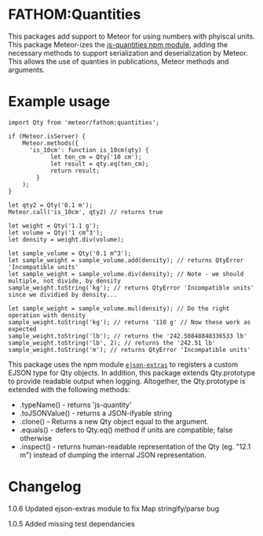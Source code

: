 # FATHOM:Quantities

This packages add support to Meteor for using numbers with phyiscal units. This package Meteor-izes the [js-quantities npm module](https://www.npmjs.com/package/js-quantities), adding the necessary methods to support serialization and deserialization by Meteor. This allows the use of quanties in publications, Meteor methods and arguments.

# Example usage

```
import Qty from 'meteor/fathom:quantities';

if (Meteor.isServer) {
    Meteor.methods({
      'is_10cm': function is_10cm(qty) {
            let ten_cm = Qty('10 cm');
            let result = qty.eq(ten_cm);
            return result;
        }
    );
}

let qty2 = Qty('0.1 m');
Meteor.call('is_10cm', qty2) // returns true

let weight = Qty('1.1 g');
let volume = Qty('1 cm^3');
let density = weight.div(volume);

let sample_volume = Qty('0.1 m^3');
let sample_weight = sample_volume.add(density); // returns QtyError 'Incompatible units'
let sample_weight = sample_volume.div(density); // Note - we should multiple, not divide, by density
sample_weight.toString('kg'); // returns QtyError 'Incompatible units' since we dividied by density...

let sample_weight = sample_volume.mul(density); // Do the right operation with density
sample_weight.toString('kg'); // returns '110 g' // Now these work as expected
sample_weight.toString('lb'); // returns the '242.50848840336533 lb'
sample_weight.toString('lb', 2); // returns the '242.51 lb'
sample_weight.toString('m'); // returns QtyError 'Incompatible units'
```

This package uses the npm module [`ejson-extras`](https://www.npmjs.com/package/ejson-extras) to registers a custom EJSON type for Qty objects. In addition, this package extends Qty.prototype to provide readable output when logging. Altogether, the Qty.prototype is extended with the following methods:

* .typeName() - returns 'js-quantity'
* .toJSONValue() - returns a JSON-ifyable string
* .clone() - Returns a new Qty object equal to the argument.
* .equals() - defers to Qty.eq() method if units are compatible; false otherwise
* .inspect() - returns human-readable representation of the Qty (eg. "12.1 m") instead of dumping the internal JSON representation.

# Changelog

1.0.6 Updated ejson-extras module to fix Map stringify/parse bug

1.0.5 Added missing test dependancies
